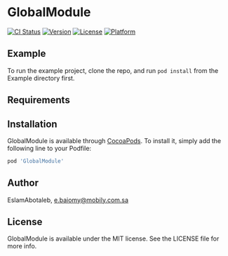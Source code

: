 # GlobalModule

[![CI Status](https://img.shields.io/travis/EslamAbotaleb/GlobalModule.svg?style=flat)](https://travis-ci.org/EslamAbotaleb/GlobalModule)
[![Version](https://img.shields.io/cocoapods/v/GlobalModule.svg?style=flat)](https://cocoapods.org/pods/GlobalModule)
[![License](https://img.shields.io/cocoapods/l/GlobalModule.svg?style=flat)](https://cocoapods.org/pods/GlobalModule)
[![Platform](https://img.shields.io/cocoapods/p/GlobalModule.svg?style=flat)](https://cocoapods.org/pods/GlobalModule)

## Example

To run the example project, clone the repo, and run `pod install` from the Example directory first.

## Requirements

## Installation

GlobalModule is available through [CocoaPods](https://cocoapods.org). To install
it, simply add the following line to your Podfile:

```ruby
pod 'GlobalModule'
```

## Author

EslamAbotaleb, e.baiomy@mobily.com.sa

## License

GlobalModule is available under the MIT license. See the LICENSE file for more info.
